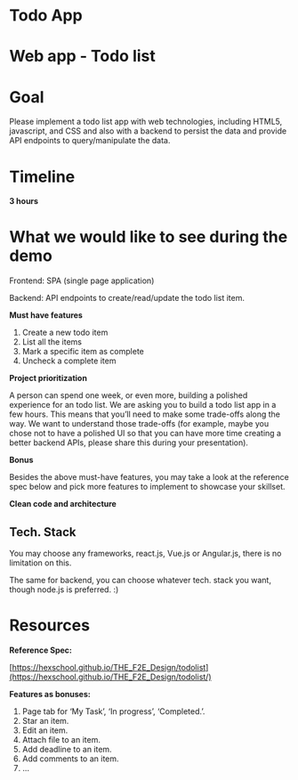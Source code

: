 # Todo App

# **Web app - Todo list**

# **Goal**

Please implement a todo list app with web technologies, including HTML5, javascript, and CSS and also with a backend to persist the data and provide API endpoints to query/manipulate the data.

# **Timeline**

**3 hours**

# **What we would like to see during the demo**

Frontend: SPA (single page application)

Backend: API endpoints to create/read/update the todo list item.

**Must have features**

1. Create a new todo item
2. List all the items
3. Mark a specific item as complete
4. Uncheck a complete item

**Project prioritization**

A person can spend one week, or even more, building a polished experience for an todo list. We are asking you to build a todo list app in a few hours. This means that you’ll need to make some trade-offs along the way. We want to understand those trade-offs (for example, maybe you chose not to have a polished UI so that you can have more time creating a better backend APIs, please share this during your presentation).

**Bonus**

Besides the above must-have features, you may take a look at the reference spec below and pick more features to implement to showcase your skillset.

**Clean code and architecture**

## Tech. Stack

You may choose any frameworks, react.js, Vue.js or Angular.js, there is no limitation on this.

The same for backend, you can choose whatever tech. stack you want, though node.js is preferred. :)

# Resources

**Reference Spec:**

[https://hexschool.github.io/THE_F2E_Design/todolist](https://hexschool.github.io/THE_F2E_Design/todolist/)

**Features as bonuses:**

1. Page tab for ‘My Task’, ‘In progress’, ‘Completed.’.
2. Star an item.
3. Edit an item.
4. Attach file to an item.
5. Add deadline to an item.
6. Add comments to an item.
7. …
